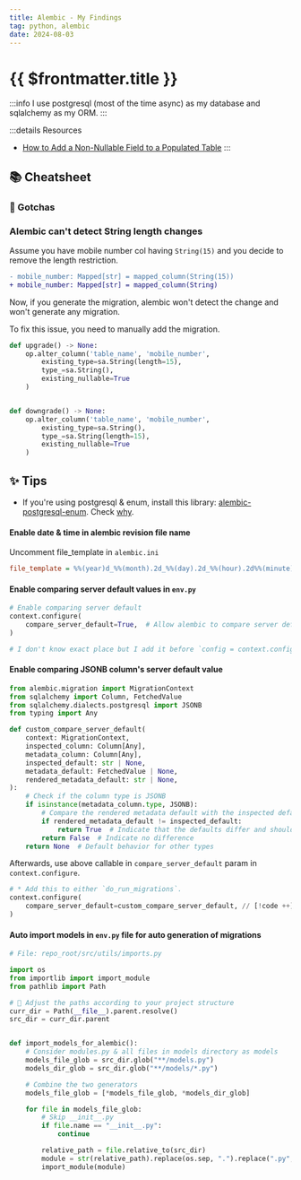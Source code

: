 ```yaml
---
title: Alembic - My Findings
tag: python, alembic
date: 2024-08-03
---
```


# {{ $frontmatter.title }}

:::info
I use postgresql (most of the time async) as my database and sqlalchemy as my ORM.
:::

:::details Resources

- [How to Add a Non-Nullable Field to a Populated Table](https://medium.com/the-andela-way/alembic-how-to-add-a-non-nullable-field-to-a-populated-table-998554003134)
:::

## 📚 Cheatsheet

### 🚨 Gotchas

### Alembic can't detect String length changes

Assume you have mobile number col having `String(15)` and you decide to remove the length restriction.

```diff
- mobile_number: Mapped[str] = mapped_column(String(15))
+ mobile_number: Mapped[str] = mapped_column(String)
```

Now, if you generate the migration, alembic won't detect the change and won't generate any migration.

To fix this issue, you need to manually add the migration.

```py
def upgrade() -> None:
    op.alter_column('table_name', 'mobile_number',
        existing_type=sa.String(length=15),
        type_=sa.String(),
        existing_nullable=True
    )


def downgrade() -> None:
    op.alter_column('table_name', 'mobile_number',
        existing_type=sa.String(),
        type_=sa.String(length=15),
        existing_nullable=True
    )
```

## ✨ Tips

- If you're using postgresql & enum, install this library: [alembic-postgresql-enum](https://pypi.org/project/alembic-postgresql-enum). Check [why](https://github.com/sqlalchemy/alembic/issues/278).

#### Enable date & time in alembic revision file name

Uncomment file_template in `alembic.ini`

```ini
file_template = %%(year)d_%%(month).2d_%%(day).2d_%%(hour).2d%%(minute).2d-%%(rev)s_%%(slug)s
```

#### Enable comparing server default values in `env.py`

```py
# Enable comparing server default
context.configure(
    compare_server_default=True,  # Allow alembic to compare server default // [!code ++]
)

# I don't know exact place but I add it before `config = context.config`
```

#### Enable comparing JSONB column's server default value

```py
from alembic.migration import MigrationContext
from sqlalchemy import Column, FetchedValue
from sqlalchemy.dialects.postgresql import JSONB
from typing import Any

def custom_compare_server_default(
    context: MigrationContext,
    inspected_column: Column[Any],
    metadata_column: Column[Any],
    inspected_default: str | None,
    metadata_default: FetchedValue | None,
    rendered_metadata_default: str | None,
):
    # Check if the column type is JSONB
    if isinstance(metadata_column.type, JSONB):
        # Compare the rendered metadata default with the inspected default
        if rendered_metadata_default != inspected_default:
            return True  # Indicate that the defaults differ and should be updated
        return False  # Indicate no difference
    return None  # Default behavior for other types
```

Afterwards, use above callable in `compare_server_default` param in `context.configure`.

```py
# * Add this to either `do_run_migrations`.
context.configure(
    compare_server_default=custom_compare_server_default, // [!code ++]
)
```

#### Auto import models in `env.py` file for auto generation of migrations

```py
# File: repo_root/src/utils/imports.py

import os
from importlib import import_module
from pathlib import Path

# 🚨 Adjust the paths according to your project structure
curr_dir = Path(__file__).parent.resolve()
src_dir = curr_dir.parent


def import_models_for_alembic():
    # Consider modules.py & all files in models directory as models
    models_file_glob = src_dir.glob("**/models.py")
    models_dir_glob = src_dir.glob("**/models/*.py")

    # Combine the two generators
    models_file_glob = [*models_file_glob, *models_dir_glob]

    for file in models_file_glob:
        # Skip __init__.py
        if file.name == "__init__.py":
            continue

        relative_path = file.relative_to(src_dir)
        module = str(relative_path).replace(os.sep, ".").replace(".py", "")
        import_module(module)
```

<!-- ## 📝 Snippets -->

